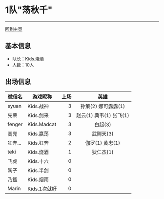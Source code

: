 # 1队"荡秋千"
---

[回到主页](README.md)

## 基本信息
- 队长：Kids.烧酒
- 人数：10人

## 出场信息

|微信名   |   游戏昵称   | 上场 | 英雄 |
|--------|-------------|---:|:------:|
|syuan   | Kids.战神    | 3 | 孙策(2) 娜可露露(1)  |
|先荣    | Kids.剑来    | 3 | 赵云(1) 典韦(1) 张飞(1) |
|fenger  | Kids.Madcat | 3 |白起(3)   |
|高亮    | Kids.嬴荡    | 3|武则天(3) |
|狂奔... |Kids.狂奔     | 2|伽罗(1) 黄忠(1)  |
|teki    | Kids.烧酒    | 1 |狄仁杰(1)|
|飞虎    | Kids.十六    | 0 ||
|陶子    | Kids.半剑    | 0||
|乃鑑    | Kids.烟雨    | 0||
|Marin   | Kids.1次就好 | 0 ||
